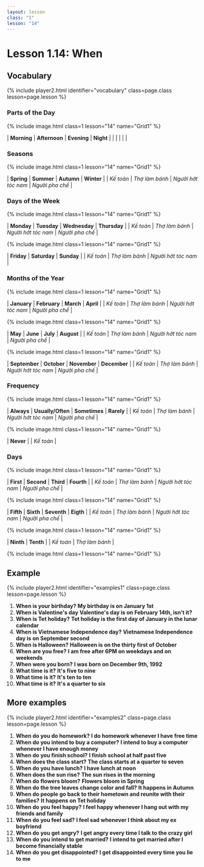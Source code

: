 ```yaml
---
layout: lesson
class: "1"
lesson: "14"
---
```


# Lesson 1.14: When



## Vocabulary
{% include player2.html identifier="vocabulary" class=page.class lesson=page.lesson %}

### Parts of the Day

{% include image.html class=1 lesson="14" name="Grid1" %}
 
| **Morning** | **Afternoon**  | **Evening**  | **Night**  | 
|  |  |  |  |

### Seasons

{% include image.html class=1 lesson="14" name="Grid1" %}

| **Spring** | **Summer**  | **Autumn**  | **Winter**  | 
| *Kế toán* | *Thợ làm bánh* | *Người hớt tóc nam* | *Người pha chế* |

### Days of the Week

{% include image.html class=1 lesson="14" name="Grid1" %}

| **Monday** | **Tuesday**  | **Wednesday**  | **Thursday**  | 
| *Kế toán* | *Thợ làm bánh* | *Người hớt tóc nam* | *Người pha chế* |

{% include image.html class=1 lesson="14" name="Grid1" %}

| **Friday** | **Saturday**  | **Sunday**  |
| *Kế toán* | *Thợ làm bánh* | *Người hớt tóc nam* |  



### Months of the Year

{% include image.html class=1 lesson="14" name="Grid1" %}

| **January** | **February**  | **March**  | **April**  | 
| *Kế toán* | *Thợ làm bánh* | *Người hớt tóc nam* | *Người pha chế* |

{% include image.html class=1 lesson="14" name="Grid1" %}

| **May** | **June**  | **July**  | **August**  | 
| *Kế toán* | *Thợ làm bánh* | *Người hớt tóc nam* | *Người pha chế* |

{% include image.html class=1 lesson="14" name="Grid1" %}

| **September** | **October**  | **November**  | **December**  | 
| *Kế toán* | *Thợ làm bánh* | *Người hớt tóc nam* | *Người pha chế* |

### Frequency

{% include image.html class=1 lesson="14" name="Grid1" %}

| **Always** | **Usually/Often**  | **Sometimes**  | **Rarely**  | 
| *Kế toán* | *Thợ làm bánh* | *Người hớt tóc nam* | *Người pha chế* |

{% include image.html class=1 lesson="14" name="Grid1" %}

| **Never** | 
| *Kế toán* | 

### Days
{% include image.html class=1 lesson="14" name="Grid1" %}

| **First** | **Second**  | **Third**  | **Fourth**  | 
| *Kế toán* | *Thợ làm bánh* | *Người hớt tóc nam* | *Người pha chế* |

{% include image.html class=1 lesson="14" name="Grid1" %}

| **Fifth** | **Sixth**  | **Seventh**  | **Eigth**  | 
| *Kế toán* | *Thợ làm bánh* | *Người hớt tóc nam* | *Người pha chế* |

{% include image.html class=1 lesson="14" name="Grid1" %}

| **Ninth** | **Tenth**  | 
| *Kế toán* | *Thợ làm bánh* | 

{% include image.html class=1 lesson="14" name="Grid1" %}









## Example
{% include player2.html identifier="examples1" class=page.class lesson=page.lesson %}

1. **When is your birthday?** **My birthday is on January 1st**
2. **When is Valentine's day** **Valentine's day is on February 14th, isn't it?**
3. **When is Tet holiday?** **Tet holiday is the first day of January in the lunar calendar**
4. **When is Vietnamese Independence day?** **Vietnamese Independence day is on September second**
5. **When is Halloween?** **Halloween is on the thirty first of October**
6. **When are you free?** **I am free after 6PM on weekdays and on weekends**
7. **When were you born?** **I was born on December 9th, 1992**
8. **What time is it?** **It's five to nine**
9. **What time is it?** **It's ten to ten**
10. **What time is it?** **It's a quarter to six**




## More examples
{% include player2.html identifier="examples2" class=page.class lesson=page.lesson %}

1. **When do you do homework?** **I do homework whenever I have free time**
2. **When do you intend to buy a computer?** **I intend to buy a computer whenever I have enough money**
3. **When do you finish school?** **I finish school at half past five**
4. **When does the class start?** **The class starts at a quarter to seven**
5. **When do you have lunch?** **I have lunch at noon**
6. **When does the sun rise?** **The sun rises in the morning**
7. **When do flowers bloom?** **Flowers bloom in Spring**
8. **When do the tree leaves change color and fall?** **It happens in Autumn**
9. **When do people go back to their hometown and reunite with their families?** **It happens on Tet holiday**
10. **When do you feel happy?** **I feel happy whenever I hang out with my friends and family**
11. **When do you feel sad?** **I feel sad whenever I think about my ex boyfriend**
12. **When do you get angry?** **I get angry every time I talk to the crazy girl**
13. **When do you intend to get married?** **I intend to get married after I become financially stable**
14. **When do you get disappointed?** **I get disappointed every time you lie to me**

